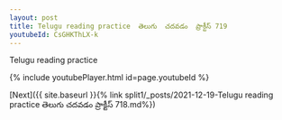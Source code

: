 ```yaml
---
layout: post
title: Telugu reading practice  తెలుగు  చదవడం  ప్రాక్టీస్ 719
youtubeId: CsGHKThLX-k
---
```

 
 
Telugu reading practice
 
 
 
 
 


{% include youtubePlayer.html id=page.youtubeId %}
 
[Next]({{ site.baseurl }}{% link  split1/_posts/2021-12-19-Telugu reading practice  తెలుగు  చదవడం  ప్రాక్టీస్ 718.md%})
 
